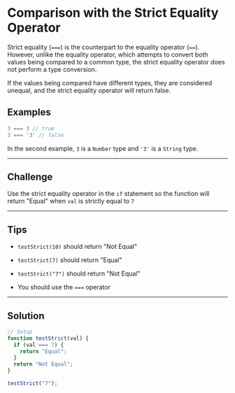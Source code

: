 # Comparison with the Strict Equality Operator

Strict equality (`===`) is the counterpart to the equality operator (`==`). However, unlike the equality operator, which attempts to convert both values being compared to a common type, the strict equality operator does not perform a type conversion.

If the values being compared have different types, they are considered unequal, and the strict equality operator will return false.

## Examples

```js
3 === 3 // true
3 === '3' // false
```

In the second example, `3` is a `Number` type and `'3'` is a `String` type.

---

## Challenge

Use the strict equality operator in the `if` statement so the function will return "Equal" when `val` is strictly equal to `7`

---

## Tips

- `testStrict(10)` should return "Not Equal"

- `testStrict(7)` should return "Equal"

- `testStrict("7")` should return "Not Equal"

- You should use the `===` operator

---

## Solution

```js
// Setup
function testStrict(val) {
  if (val === 7) {
    return "Equal";
  }
  return "Not Equal";
}

testStrict("7");
```